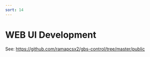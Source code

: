 ```yaml
---
sort: 14
---
```


# WEB UI Development

See: https://github.com/ramapcsx2/gbs-control/tree/master/public

